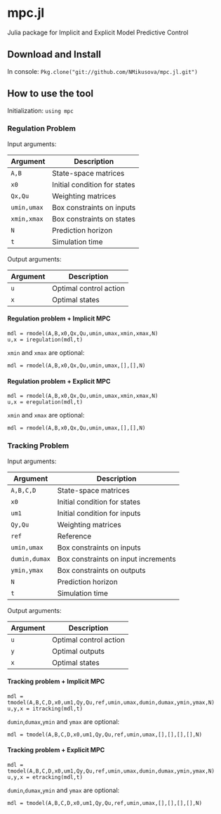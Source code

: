 # mpc.jl
Julia package for Implicit and Explicit Model Predictive Control

## Download and Install
In console: `Pkg.clone("git://github.com/NMikusova/mpc.jl.git")`

## How to use the tool
Initialization:
`using mpc`

### Regulation Problem

Input arguments:

Argument | Description
------------ | -------------
`A,B` | State-space matrices
`x0` | Initial condition for states
`Qx,Qu` | Weighting matrices
`umin,umax` | Box constraints on inputs
`xmin,xmax` | Box constraints on states
`N` | Prediction horizon
`t` | Simulation time

Output arguments:

Argument | Description
------------ | -------------
`u` | Optimal control action
`x` | Optimal states

#### Regulation problem + Implicit MPC
```
mdl = rmodel(A,B,x0,Qx,Qu,umin,umax,xmin,xmax,N)
u,x = iregulation(mdl,t)
```

`xmin` and `xmax` are optional:
```
mdl = rmodel(A,B,x0,Qx,Qu,umin,umax,[],[],N)
```

#### Regulation problem + Explicit MPC
```
mdl = rmodel(A,B,x0,Qx,Qu,umin,umax,xmin,xmax,N)
u,x = eregulation(mdl,t)
```

`xmin` and `xmax` are optional:
```
mdl = rmodel(A,B,x0,Qx,Qu,umin,umax,[],[],N)
```

### Tracking Problem

Input arguments:

Argument | Description
------------ | -------------
`A,B,C,D` | State-space matrices
`x0` | Initial condition for states
`um1` | Initial condition for inputs
`Qy,Qu` | Weighting matrices
`ref` | Reference
`umin,umax` | Box constraints on inputs
`dumin,dumax` | Box constraints on input increments
`ymin,ymax` | Box constraints on outputs
`N` | Prediction horizon
`t` | Simulation time

Output arguments:

Argument | Description
------------ | -------------
`u` | Optimal control action
`y` | Optimal outputs
`x` | Optimal states

#### Tracking problem + Implicit MPC
```
mdl = tmodel(A,B,C,D,x0,um1,Qy,Qu,ref,umin,umax,dumin,dumax,ymin,ymax,N)
u,y,x = itracking(mdl,t)
```

`dumin`,`dumax`,`ymin` and `ymax` are optional:
```
mdl = tmodel(A,B,C,D,x0,um1,Qy,Qu,ref,umin,umax,[],[],[],[],N)
```

#### Tracking problem + Explicit MPC
```
mdl = tmodel(A,B,C,D,x0,um1,Qy,Qu,ref,umin,umax,dumin,dumax,ymin,ymax,N)
u,y,x = etracking(mdl,t)
```

`dumin`,`dumax`,`ymin` and `ymax` are optional:
```
mdl = tmodel(A,B,C,D,x0,um1,Qy,Qu,ref,umin,umax,[],[],[],[],N)
```
